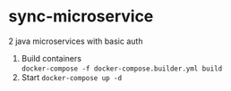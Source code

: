 # sync-microservice
2 java microservices with basic auth

1) Build containers  
`docker-compose -f docker-compose.builder.yml build`
2) Start
`docker-compose up -d`
